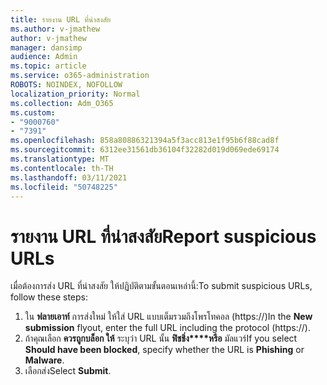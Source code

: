 ```yaml
---
title: รายงาน URL ที่น่าสงสัย
ms.author: v-jmathew
author: v-jmathew
manager: dansimp
audience: Admin
ms.topic: article
ms.service: o365-administration
ROBOTS: NOINDEX, NOFOLLOW
localization_priority: Normal
ms.collection: Adm_O365
ms.custom:
- "9000760"
- "7391"
ms.openlocfilehash: 858a80886321394a5f3acc813e1f95b6f88cad8f
ms.sourcegitcommit: 6312ee31561db36104f32282d019d069ede69174
ms.translationtype: MT
ms.contentlocale: th-TH
ms.lasthandoff: 03/11/2021
ms.locfileid: "50748225"
---
```

# <a name="report-suspicious-urls"></a><span data-ttu-id="3b228-102">รายงาน URL ที่น่าสงสัย</span><span class="sxs-lookup"><span data-stu-id="3b228-102">Report suspicious URLs</span></span>

<span data-ttu-id="3b228-103">เมื่อต้องการส่ง URL ที่น่าสงสัย ให้ปฏิบัติตามขั้นตอนเหล่านี้:</span><span class="sxs-lookup"><span data-stu-id="3b228-103">To submit suspicious URLs, follow these steps:</span></span>

1. <span data-ttu-id="3b228-104">ใน **ฟลายเอาท์** การส่งใหม่ ให้ใส่ URL แบบเต็มรวมถึงโพรโทคอล (https://)</span><span class="sxs-lookup"><span data-stu-id="3b228-104">In the **New submission** flyout, enter the full URL including the protocol (https://).</span></span>
2. <span data-ttu-id="3b228-105">ถ้าคุณเลือก **ควรถูกบล็อก ให้** ระบุว่า URL นั้น **ฟิชชิ่ง\*\*\*\*หรือ** มัลแวร์</span><span class="sxs-lookup"><span data-stu-id="3b228-105">If you select **Should have been blocked**, specify whether the URL is **Phishing** or **Malware**.</span></span>
3. <span data-ttu-id="3b228-106">เลือกส่ง</span><span class="sxs-lookup"><span data-stu-id="3b228-106">Select **Submit**.</span></span>
